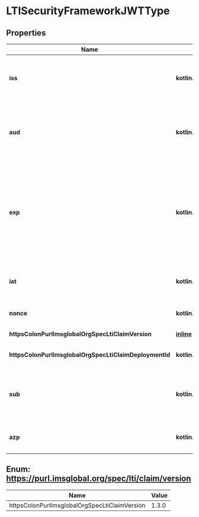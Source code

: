 
# LTISecurityFrameworkJWTType

## Properties
Name | Type | Description | Notes
------------ | ------------- | ------------- | -------------
**iss** | **kotlin.String** | Model Primitive Datatype &#x3D; String. Issuer Identifier for the Issuer of the token. The iss value is a case sensitive URL using the https scheme that contains scheme, host, and optionally, port number and path components and no query or fragment components. | 
**aud** | **kotlin.collections.List&lt;kotlin.String&gt;** | Model Primitive Datatype &#x3D; String. Audience(s) that this ID Token is intended for. It MUST contain the OAuth 2.0 client_id of the tool provider. It MAY also contain identifiers for other audiences. In the general case, the aud value is an array of case sensitive strings. In the common special case when there is one audience, the aud value MAY be a single case sensitive string. | 
**exp** | **kotlin.Int** | Model Primitive Datatype &#x3D; Integer. Expiration time on or after which the ID Token MUST NOT be accepted for processing. The processing of this parameter requires that the current date/time MUST be before the expiration date/time listed in the value. Implementers MAY provide for some small leeway, usually no more than a few minutes, to account for clock skew. Its value is a JSON number representing the number of seconds from 1970-01-01T0:0:0Z as measured in UTC until the date/time. See RFC 3339 [RFC3339] for details regarding date/times in general and UTC in particular. | 
**iat** | **kotlin.Int** | Model Primitive Datatype &#x3D; Integer. Time at which the JWT was issued. Its value is a JSON number representing the number of seconds from 1970-01-01T0:0:0Z as measured in UTC until the date/time. | 
**nonce** | **kotlin.String** | Model Primitive Datatype &#x3D; String. String value used to associate a Client session with an ID Token, and to mitigate replay attacks. | 
**httpsColonPurlImsglobalOrgSpecLtiClaimVersion** | [**inline**](#HttpsColonPurlImsglobalOrgSpecLtiClaimVersion) | This required attribute indicates the version of LTI to which the message conforms. | 
**httpsColonPurlImsglobalOrgSpecLtiClaimDeploymentId** | **kotlin.String** | Model Primitive Datatype &#x3D; String. This required attribute contains a string that defines the platform-tool integration governing the message. | 
**sub** | **kotlin.String** | Model Primitive Datatype &#x3D; String. A locally unique and never reassigned identifier within the Issuer for the End-User, which is intended to be consumed by the Client, e.g., 24400320 or AItOawmwtWwcT0k51BayewNvutrJUqsvl6qs7A4. It MUST NOT exceed 255 ASCII characters in length. The sub value is a case sensitive string. |  [optional]
**azp** | **kotlin.String** | Model Primitive Datatype &#x3D; String. Authorized party - the party to which the ID Token was issued. If present, it MUST contain the OAuth 2.0 Client ID of this party. |  [optional]


<a name="HttpsColonPurlImsglobalOrgSpecLtiClaimVersion"></a>
## Enum: https://purl.imsglobal.org/spec/lti/claim/version
Name | Value
---- | -----
httpsColonPurlImsglobalOrgSpecLtiClaimVersion | 1.3.0



